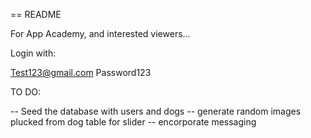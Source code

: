 == README

For App Academy, and interested viewers...

Login with:

Test123@gmail.com 
Password123

TO DO:


-- Seed the database with users and dogs
-- generate random images plucked from dog table for slider
-- encorporate messaging



